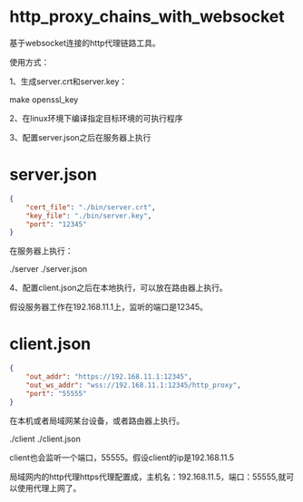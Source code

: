 # http_proxy_chains_with_websocket
基于websocket连接的http代理链路工具。


使用方式：

1、生成server.crt和server.key：

make openssl_key

2、在linux环境下编译指定目标环境的可执行程序

3、配置server.json之后在服务器上执行


# server.json
```json
{
	"cert_file": "./bin/server.crt",
	"key_file": "./bin/server.key",
	"port": "12345"
}
```

在服务器上执行：

./server ./server.json

4、配置client.json之后在本地执行，可以放在路由器上执行。

假设服务器工作在192.168.11.1上，监听的端口是12345。

# client.json
```json
{
	"out_addr": "https://192.168.11.1:12345",
	"out_ws_addr": "wss://192.168.11.1:12345/http_proxy",
	"port": "55555"
}
```

在本机或者局域网某台设备，或者路由器上执行。

./client ./client.json

client也会监听一个端口，55555。假设client的ip是192.168.11.5

局域网内的http代理https代理配置成，主机名：192.168.11.5，端口：55555,就可以使用代理上网了。
